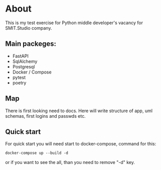 # About
This is my test exercise for Python middle developer's vacancy for SMIT.Studio company.

## Main packeges:
- FastAPI
- SqlAlchemy
- Postgresql
- Docker / Compose
- pytest
- poetry

## Map
There is first looking need to docs. Here will write structure of app, uml schemas, first logins and passwds etc.

## Quick start
For quick start you will need start to docker-compose, command for this:
```shell
docker-compose up --build -d
```
or if you want to see the all, than you need to remove "-d" key. 
